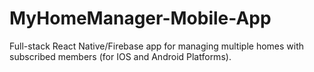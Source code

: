 # MyHomeManager-Mobile-App
Full-stack React Native/Firebase app for managing multiple homes with subscribed members (for IOS and Android Platforms).
